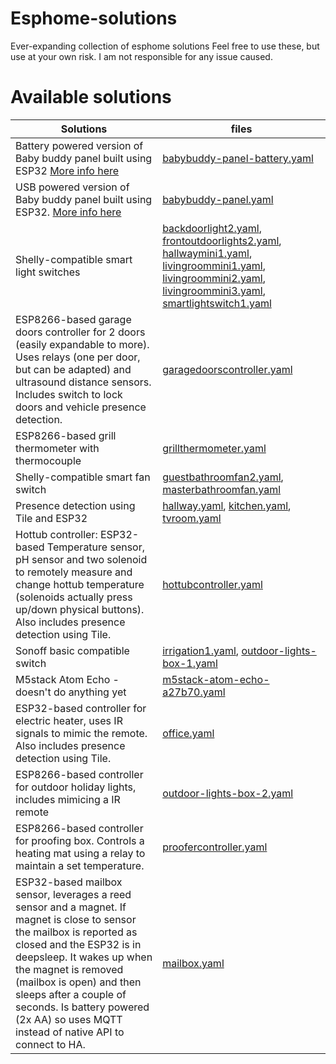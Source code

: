 # Esphome-solutions
Ever-expanding collection of esphome solutions
Feel free to use these, but use at your own risk. I am not responsible for any issue caused.

# Available solutions
|Solutions|files
|---|---|
|Battery powered version of Baby buddy panel built using ESP32 [More info here](https://github.com/jeroenterheerdt/Baby-Buddy-Keypad)|[babybuddy-panel-battery.yaml](babybuddy-panel-battery.yaml)||
|USB powered version of Baby buddy panel built using ESP32. [More info here](https://github.com/jeroenterheerdt/Baby-Buddy-Keypad)|[babybuddy-panel.yaml](babybuddy-panel.yaml)|
|Shelly-compatible smart light switches|[backdoorlight2.yaml](backdoorlight2.yaml), [frontoutdoorlights2.yaml](frontoutdoorlights2.yaml), [hallwaymini1.yaml](hallwaymini1.yaml), [livingroommini1.yaml](livingroommini1.yaml), [livingroommini2.yaml](livingroommini2.yaml), [livingroommini3.yaml](livingroommini3.yaml), [smartlightswitch1.yaml](smartlightswitch1.yaml)|
|ESP8266-based garage doors controller for 2 doors (easily expandable to more). Uses relays (one per door, but can be adapted) and ultrasound distance sensors. Includes switch to lock doors and vehicle presence detection.|[garagedoorscontroller.yaml](garagedoorscontroller.yaml)|
|ESP8266-based grill thermometer with thermocouple|[grillthermometer.yaml](grillthermometer.yaml)|
|Shelly-compatible smart fan switch|[guestbathroomfan2.yaml](guestbathroomfan2.yaml), [masterbathroomfan.yaml](masterbathroomfan.yaml)|
|Presence detection using Tile and ESP32|[hallway.yaml](hallway.yaml), [kitchen.yaml](kitchen.yaml), [tvroom.yaml](tvroom.yaml)|
|Hottub controller: ESP32-based Temperature sensor, pH sensor and two solenoid to remotely measure and change hottub temperature (solenoids actually press up/down physical buttons). Also includes presence detection using Tile.|[hottubcontroller.yaml](hottubcontroller.yaml)|
|Sonoff basic compatible switch|[irrigation1.yaml](irrigation1.yaml), [outdoor-lights-box-1.yaml](outdoor-lights-box-1.yaml)|
|M5stack Atom Echo - doesn't do anything yet|[m5stack-atom-echo-a27b70.yaml](m5stack-atom-echo-a27b70.yaml)|
|ESP32-based controller for electric heater, uses IR signals to mimic the remote. Also includes presence detection using Tile.|[office.yaml](office.yaml)|
|ESP8266-based controller for outdoor holiday lights, includes mimicing a IR remote|[outdoor-lights-box-2.yaml](outdoor-lights-box-2.yaml)|
|ESP8266-based controller for proofing box. Controls a heating mat using a relay to maintain a set temperature.|[proofercontroller.yaml](proofercontroller.yaml)|
|ESP32-based mailbox sensor, leverages a reed sensor and a magnet. If magnet is close to sensor the mailbox is reported as closed and the ESP32 is in deepsleep. It wakes up when the magnet is removed (mailbox is open) and then sleeps after a couple of seconds. Is battery powered (2x AA) so uses MQTT instead of native API to connect to HA.|[mailbox.yaml](mailbox.yaml)|
